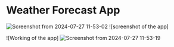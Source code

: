 # Weather Forecast App

![Screenshot from 2024-07-27 11-53-02](https://github.com/user-attachments/assets/52df1d82-5c92-42f0-b85d-59958398bcfc)
![screenshot of the app]

![Working of the app]
![Screenshot from 2024-07-27 11-53-19](https://github.com/user-attachments/assets/38b16bf7-b7f9-4eca-8514-556255272a1f)

